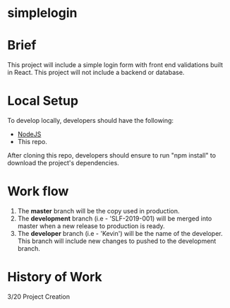 # simplelogin

# Brief

This project will include a simple login form with front end validations built in React. This project will not include a backend or database.

# Local Setup

To develop locally, developers should have the following:

- [NodeJS](https://nodejs.org/en/)
- This repo.

After cloning this repo, developers should ensure to run "npm install" to download the project's dependencies.

# Work flow

1) The **master** branch will be the copy used in production.
2) The **development** branch (i.e - 'SLF-2019-001) will be merged into master when a new release to production is ready.
3) The **developer** branch (i.e - 'Kevin') will be the name of the developer. This branch will include new changes to pushed to the development branch.

# History of Work

3/20 Project Creation
